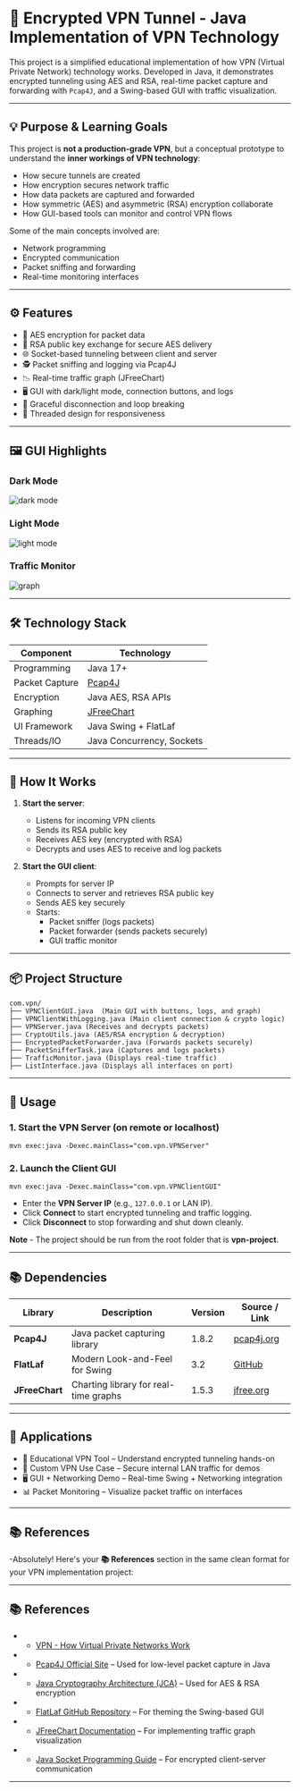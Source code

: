 # 🔐 Encrypted VPN Tunnel - Java Implementation of VPN Technology

This project is a simplified educational implementation of how VPN (Virtual Private Network) technology works. Developed in Java, it demonstrates encrypted tunneling using AES and RSA, real-time packet capture and forwarding with `Pcap4J`, and a Swing-based GUI with traffic visualization.

---

## 💡 Purpose & Learning Goals

This project is **not a production-grade VPN**, but a conceptual prototype to understand the **inner workings of VPN technology**:

- How secure tunnels are created
- How encryption secures network traffic
- How data packets are captured and forwarded
- How symmetric (AES) and asymmetric (RSA) encryption collaborate
- How GUI-based tools can monitor and control VPN flows

Some of the main concepts involved are:

- Network programming
- Encrypted communication
- Packet sniffing and forwarding
- Real-time monitoring interfaces

---

## ⚙️ Features

- 🔐 AES encryption for packet data
- 🔑 RSA public key exchange for secure AES delivery
- 🌐 Socket-based tunneling between client and server
- 🕵️ Packet sniffing and logging via Pcap4J
- 📉 Real-time traffic graph (JFreeChart)
- 🖥️ GUI with dark/light mode, connection buttons, and logs
- 🚫 Graceful disconnection and loop breaking
- 🧵 Threaded design for responsiveness

---

## 🖼️ GUI Highlights

### Dark Mode  
![dark mode](assets/gui_dark.png)

### Light Mode  
![light mode](assets/gui_light.png)

### Traffic Monitor  
![graph](assets/traffic_graph.png)

---

## 🛠️ Technology Stack

| Component         | Technology         |
|------------------|--------------------|
| Programming       | Java 17+           |
| Packet Capture    | [Pcap4J](https://www.pcap4j.org/) |
| Encryption        | Java AES, RSA APIs |
| Graphing          | [JFreeChart](https://www.jfree.org/jfreechart/) |
| UI Framework      | Java Swing + FlatLaf |
| Threads/IO        | Java Concurrency, Sockets |

---

## 🚀 How It Works

1. **Start the server**:
   - Listens for incoming VPN clients
   - Sends its RSA public key
   - Receives AES key (encrypted with RSA)
   - Decrypts and uses AES to receive and log packets

2. **Start the GUI client**:
   - Prompts for server IP
   - Connects to server and retrieves RSA public key
   - Sends AES key securely
   - Starts:
     - Packet sniffer (logs packets)
     - Packet forwarder (sends packets securely)
     - GUI traffic monitor

---

## 📦 Project Structure

```
com.vpn/
├── VPNClientGUI.java  (Main GUI with buttons, logs, and graph)
├── VPNClientWithLogging.java (Main client connection & crypto logic)
├── VPNServer.java (Receives and decrypts packets)
├── CryptoUtils.java (AES/RSA encryption & decryption)
├── EncryptedPacketForwarder.java (Forwards packets securely)
├── PacketSnifferTask.java (Captures and logs packets)
├── TrafficMonitor.java (Displays real-time traffic)
├── ListInterface.java (Displays all interfaces on port)
```

---

## 🚀 Usage

### 1. Start the VPN Server (on remote or localhost)

```
mvn exec:java -Dexec.mainClass="com.vpn.VPNServer"
```

### 2. Launch the Client GUI

```
mvn exec:java -Dexec.mainClass="com.vpn.VPNClientGUI"
```

- Enter the **VPN Server IP** (e.g., `127.0.0.1` or LAN IP).
- Click **Connect** to start encrypted tunneling and traffic logging.
- Click **Disconnect** to stop forwarding and shut down cleanly.

**Note** - The project should be run from the root folder that is **vpn-project**.

---

## 📚 Dependencies

| Library        | Description                           | Version | Source / Link                                      |
| -------------- | ------------------------------------- | ------- | -------------------------------------------------- |
| **Pcap4J**     | Java packet capturing library         | 1.8.2   | [pcap4j.org](https://www.pcap4j.org/)              |
| **FlatLaf**    | Modern Look-and-Feel for Swing        | 3.2     | [GitHub](https://github.com/JFormDesigner/FlatLaf) |
| **JFreeChart** | Charting library for real-time graphs | 1.5.3   | [jfree.org](https://www.jfree.org/jfreechart/)     |

---

## 🧭 Applications

- 🧪 Educational VPN Tool – Understand encrypted tunneling hands-on
- 🔐 Custom VPN Use Case – Secure internal LAN traffic for demos
- 🖥️ GUI + Networking Demo – Real-time Swing + Networking integration
- 📊 Packet Monitoring – Visualize packet traffic on interfaces

---

## 📚 References

-Absolutely! Here's your **📚 References** section in the same clean format for your VPN implementation project:

---

## 📚 References

- * [VPN - How Virtual Private Networks Work](https://www.cloudflare.com/learning/network-layer/what-is-a-vpn/)
- * [Pcap4J Official Site](https://www.pcap4j.org/) – Used for low-level packet capture in Java
- * [Java Cryptography Architecture (JCA)](https://docs.oracle.com/javase/8/docs/technotes/guides/security/crypto/CryptoSpec.html) – Used for AES & RSA encryption
- * [FlatLaf GitHub Repository](https://github.com/JFormDesigner/FlatLaf) – For theming the Swing-based GUI
- * [JFreeChart Documentation](https://www.jfree.org/jfreechart/) – For implementing traffic graph visualization
- * [Java Socket Programming Guide](https://docs.oracle.com/javase/tutorial/networking/sockets/) – For encrypted client-server communication

---

